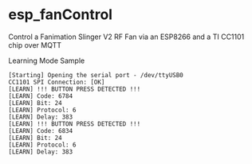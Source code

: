 # esp_fanControl
Control a Fanimation Slinger V2 RF Fan via an ESP8266 and a TI CC1101 chip over MQTT


Learning Mode Sample
```
[Starting] Opening the serial port - /dev/ttyUSB0
CC1101 SPI Connection: [OK]
[LEARN] !!! BUTTON PRESS DETECTED !!!
[LEARN] Code: 6784
[LEARN] Bit: 24
[LEARN] Protocol: 6
[LEARN] Delay: 383
[LEARN] !!! BUTTON PRESS DETECTED !!!
[LEARN] Code: 6834
[LEARN] Bit: 24
[LEARN] Protocol: 6
[LEARN] Delay: 383
```


